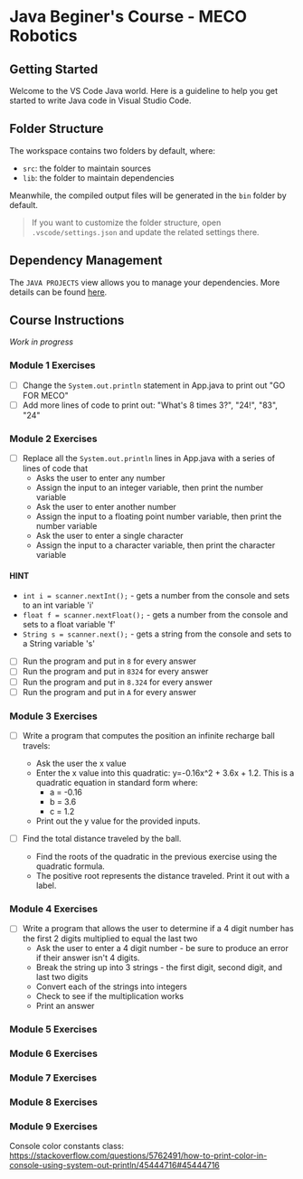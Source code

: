 # Java Beginer's Course - MECO Robotics

## Getting Started

Welcome to the VS Code Java world. Here is a guideline to help you get started to write Java code in Visual Studio Code.

## Folder Structure

The workspace contains two folders by default, where:

- `src`: the folder to maintain sources
- `lib`: the folder to maintain dependencies

Meanwhile, the compiled output files will be generated in the `bin` folder by default.

> If you want to customize the folder structure, open `.vscode/settings.json` and update the related settings there.

## Dependency Management

The `JAVA PROJECTS` view allows you to manage your dependencies. More details can be found [here](https://github.com/microsoft/vscode-java-dependency#manage-dependencies).

## Course Instructions

*Work in progress*

### Module 1 Exercises

- [ ] Change the `System.out.println` statement in App.java to print out "GO FOR MECO"
- [ ] Add more lines of code to print out: "What's 8 times 3?",  "24!", "83", "24"

### Module 2 Exercises

- [ ] Replace all the `System.out.println` lines in App.java with a series of lines of code that
    * Asks the user to enter any number
    * Assign the input to an integer variable, then print the number variable
    * Ask the user to enter another number
    * Assign the input to a floating point number variable, then print the number variable
    * Ask the user to enter a single character
    * Assign the input to a character variable, then print the character variable


#### HINT
 * `int i = scanner.nextInt();` - gets a number from the console and sets to an int variable 'i'
 * `float f = scanner.nextFloat();` - gets a number from the console and sets to a float variable 'f'
 * `String s = scanner.next();` - gets a string from the console and sets to a String variable 's'

- [ ] Run the program and put in `8` for every answer
- [ ] Run the program and put in `8324` for every answer
- [ ] Run the program and put in `8.324` for every answer
- [ ] Run the program and put in `A` for every answer

### Module 3 Exercises

- [ ] Write a program that computes the position an infinite recharge ball travels:
    * Ask the user the x value 
    * Enter the x value into this quadratic:  y=-0.16x^2 + 3.6x + 1.2. This is a quadratic equation in standard form where:
      * a = -0.16
      * b = 3.6
      * c = 1.2
    * Print out the y value for the provided inputs.

- [ ] Find the total distance traveled by the ball.
    * Find the roots of the quadratic in the previous exercise using the quadratic formula.
    * The positive root represents the distance traveled. Print it out with a label.

### Module 4 Exercises

- [ ] Write a program that allows the user to determine if a 4 digit number has the first 2 digits multiplied to equal the last two
    * Ask the user to enter a 4 digit number - be sure to produce an error if their answer isn't 4 digits.
    * Break the string up into 3 strings - the first digit, second digit, and last two digits
    * Convert each of the strings into integers 
    * Check to see if the multiplication works
    * Print an answer

### Module 5 Exercises

### Module 6 Exercises

### Module 7 Exercises

### Module 8 Exercises

### Module 9 Exercises


Console color constants class:
https://stackoverflow.com/questions/5762491/how-to-print-color-in-console-using-system-out-println/45444716#45444716
